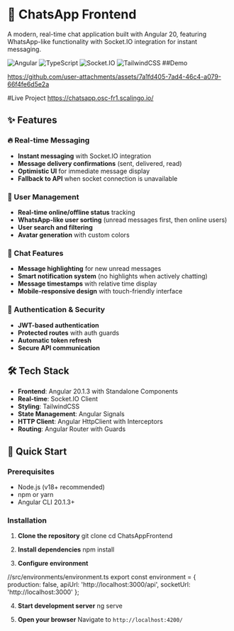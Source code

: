 # 🚀 ChatsApp Frontend

A modern, real-time chat application built with Angular 20, featuring WhatsApp-like functionality with Socket.IO integration for instant messaging.

![Angular](https://img.shields.io/badge/Angular-20.1.3-red?style=flat-square&logo=angular)
![TypeScript](https://img.shields.io/badge/TypeScript-Latest-blue?style=flat-square&logo=typescript)
![Socket.IO](https://img.shields.io/badge/Socket.IO-Client-black?style=flat-square&logo=socket.io)
![TailwindCSS](https://img.shields.io/badge/TailwindCSS-Latest-38B2AC?style=flat-square&logo=tailwind-css)
##Demo

https://github.com/user-attachments/assets/7a1fd405-7ad4-46c4-a079-66f4fe6d5e2a



#Live Project
https://chatsapp.osc-fr1.scalingo.io/

## ✨ Features

### 🔥 Real-time Messaging
- **Instant messaging** with Socket.IO integration
- **Message delivery confirmations** (sent, delivered, read)
- **Optimistic UI** for immediate message display
- **Fallback to API** when socket connection is unavailable

### 👥 User Management
- **Real-time online/offline status** tracking
- **WhatsApp-like user sorting** (unread messages first, then online users)
- **User search and filtering**
- **Avatar generation** with custom colors

### 💬 Chat Features
- **Message highlighting** for new unread messages
- **Smart notification system** (no highlights when actively chatting)
- **Message timestamps** with relative time display
- **Mobile-responsive design** with touch-friendly interface

### 🔐 Authentication & Security
- **JWT-based authentication**
- **Protected routes** with auth guards
- **Automatic token refresh**
- **Secure API communication**

## 🛠️ Tech Stack

- **Frontend**: Angular 20.1.3 with Standalone Components
- **Real-time**: Socket.IO Client
- **Styling**: TailwindCSS
- **State Management**: Angular Signals
- **HTTP Client**: Angular HttpClient with Interceptors
- **Routing**: Angular Router with Guards

## 🚀 Quick Start

### Prerequisites

- Node.js (v18+ recommended)
- npm or yarn
- Angular CLI 20.1.3+

### Installation

1. **Clone the repository**
git clone <your-repo-url>
cd ChatsAppFrontend


2. **Install dependencies**
npm install


3. **Configure environment**

//src/environments/environment.ts
export const environment = {
production: false,
apiUrl: 'http://localhost:3000/api',
socketUrl: 'http://localhost:3000'
};


4. **Start development server**
ng serve


5. **Open your browser**
Navigate to `http://localhost:4200/`

